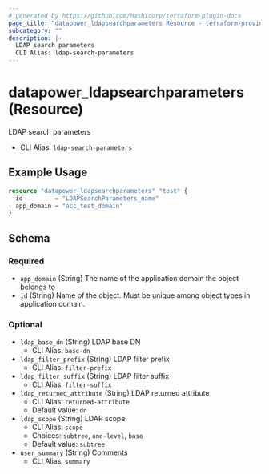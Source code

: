 ```yaml
---
# generated by https://github.com/hashicorp/terraform-plugin-docs
page_title: "datapower_ldapsearchparameters Resource - terraform-provider-datapower"
subcategory: ""
description: |-
  LDAP search parameters
  CLI Alias: ldap-search-parameters
---
```


# datapower_ldapsearchparameters (Resource)

LDAP search parameters
  - CLI Alias: `ldap-search-parameters`

## Example Usage

```terraform
resource "datapower_ldapsearchparameters" "test" {
  id         = "LDAPSearchParameters_name"
  app_domain = "acc_test_domain"
}
```

<!-- schema generated by tfplugindocs -->
## Schema

### Required

- `app_domain` (String) The name of the application domain the object belongs to
- `id` (String) Name of the object. Must be unique among object types in application domain.

### Optional

- `ldap_base_dn` (String) LDAP base DN
  - CLI Alias: `base-dn`
- `ldap_filter_prefix` (String) LDAP filter prefix
  - CLI Alias: `filter-prefix`
- `ldap_filter_suffix` (String) LDAP filter suffix
  - CLI Alias: `filter-suffix`
- `ldap_returned_attribute` (String) LDAP returned attribute
  - CLI Alias: `returned-attribute`
  - Default value: `dn`
- `ldap_scope` (String) LDAP scope
  - CLI Alias: `scope`
  - Choices: `subtree`, `one-level`, `base`
  - Default value: `subtree`
- `user_summary` (String) Comments
  - CLI Alias: `summary`
